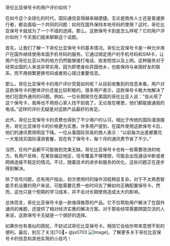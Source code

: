 哥伦比亚保号卡的用户评价如何？

在如今这个全球化的时代，国际通信变得越来越便捷。无论是商务人士还是普通旅行者，都会面临一个共同的问题：如何在国外保持本地号码的使用？这时，哥伦比亚保号卡就成为了一个不错的选择。那么，这款保号卡到底怎么样呢？它的用户评价如何？今天我们就来聊聊这个话题。

首先，让我们了解一下哥伦比亚保号卡的基本情况。哥伦比亚保号卡是一种允许用户在国外继续使用本国手机号码的服务。它通过绑定用户的手机号码和SIM卡，让用户在哥伦比亚以外的地方仍然能够接打电话、收发短信以及上网。这种服务对于经常出国的人来说非常实用，因为即使身处异国他乡，也能保持与亲朋好友的联系，而不用频繁更换号码或者担心错过重要信息。

那么，哥伦比亚保号卡的用户评价究竟如何呢？从目前收集到的信息来看，用户对这款保号卡的整体评价还是比较积极的。很多用户表示，这款保号卡极大地解决了他们在国外通讯的问题。例如，一位长期居住在美国的哥伦比亚人说：“自从用了这个保号卡，我再也不用担心家人找不到我了。无论我在哪里，他们都能拨通我的电话。”这样的评价无疑是对这款产品最好的肯定。

此外，哥伦比亚保号卡的资费也得到了不少用户的认可。相比于传统的国际漫游服务，哥伦比亚保号卡的价格更为实惠。许多用户提到，在国外使用这款保号卡后，他们的通讯费用明显下降。一位从事国际贸易的商人表示：“以前每次出差都要花一大笔钱买国际漫游套餐，现在有了保号卡，每个月的通讯费节省了不少。”

当然，任何产品都不可能做到完美无缺。哥伦比亚保号卡也有一些需要改进的地方。有用户反映，在某些偏远地区，信号覆盖不够理想，可能会出现通话中断或者网络连接不稳定的情况。不过，随着技术的进步和服务的优化，这些问题正在逐步得到解决。

除了信号问题，还有用户指出，初次使用时的操作流程稍显复杂。对于不太熟悉智能手机设置的用户来说，可能需要花费一些时间去了解如何正确配置保号卡。然而，这也只是个短期的学习成本，并不会对长期使用造成太大的影响。

总体而言，哥伦比亚保号卡是一款值得推荐的产品。它不仅帮助用户解决了在国外通讯的难题，还提供了相对经济实惠的解决方案。对于那些经常需要跨国交流的人来说，这款保号卡无疑是一个很好的选择。

如果你也有类似的困扰，不妨试试哥伦比亚保号卡。相信它会给你带来意想不到的便利。最后，别忘了关注[TG💪+ @jx0703 ![Image](https://github.com/user-attachments/assets/dbca1d08-cadb-493c-b0ec-ad6f7a83f270)]，了解更多关于哥伦比亚保号卡的信息和其他实用的小技巧！